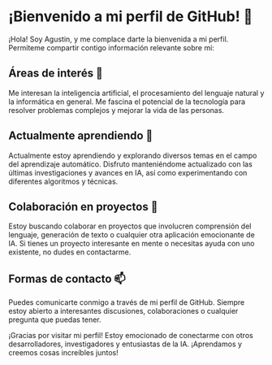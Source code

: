 # ¡Bienvenido a mi perfil de GitHub! 👋

¡Hola! Soy Agustin, y me complace darte la bienvenida a mi perfil. Permíteme compartir contigo información relevante sobre mí:

## Áreas de interés 👀
Me interesan la inteligencia artificial, el procesamiento del lenguaje natural y la informática en general. Me fascina el potencial de la tecnología para resolver problemas complejos y mejorar la vida de las personas.

## Actualmente aprendiendo 🌱
Actualmente estoy aprendiendo y explorando diversos temas en el campo del aprendizaje automático. Disfruto manteniéndome actualizado con las últimas investigaciones y avances en IA, así como experimentando con diferentes algoritmos y técnicas.

## Colaboración en proyectos 💞️
Estoy buscando colaborar en proyectos que involucren comprensión del lenguaje, generación de texto o cualquier otra aplicación emocionante de IA. Si tienes un proyecto interesante en mente o necesitas ayuda con uno existente, no dudes en contactarme.

## Formas de contacto 📫
Puedes comunicarte conmigo a través de mi perfil de GitHub. Siempre estoy abierto a interesantes discusiones, colaboraciones o cualquier pregunta que puedas tener.

¡Gracias por visitar mi perfil! Estoy emocionado de conectarme con otros desarrolladores, investigadores y entusiastas de la IA. ¡Aprendamos y creemos cosas increíbles juntos!
